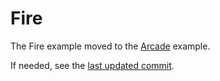 # Fire

The Fire example moved to the [Arcade](../Arcade/) example.

If needed, see the [last updated commit](https://github.com/rajsite/webvi-experiments/tree/1593ba55fc5163a7cdd2205f8fdc57be123db695/Fire).
